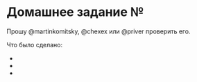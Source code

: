 # Домашнее задание №

Прошу @martinkomitsky, @chexex или @priver проверить его.

Что было сделано:

*
*
*